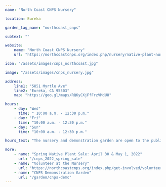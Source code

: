 ```yaml
---
name: "North Coast CNPS Nursery"

location: Eureka

garden_tag_name: "northcoast_cnps"

subtext: ""

website: 
    name: "North Coast CNPS Nursery"
    url: "https://northcoastcnps.org/index.php/nursery/native-plant-nursery"

icon: "/assets/images/cnps_northcoast.jpg" 

image: "/assets/images/cnps_nursery.jpg"

address:
    line1: "5851 Myrtle Ave"
    line2: "Eureka, CA 95503" 
    map: "https://goo.gl/maps/RQ6yCXjFfFrzVMdU8"

hours:
    - day: "Wed"
      time: " 10:00 a.m. - 12:30 p.m."
    - day: "Fri"
      time: "10:00 a.m. - 12:30 p.m."
    - day: "Sun"
      time: "10:00 a.m. - 12:30 p.m."

hours_text: "The nursery and demonstration garden are open to the public during Volunteer Hours. Plant sales are currently on hold until the <a href='/cnps_2022_spring_sale'>Spring Plant Sale</a>."

more:
    - name: "Spring Native Plant Sale: April 30 & May 1, 2022"
      url: "/cnps_2022_spring_sale"
    - name: "Volunteer at the Nursery"
      url: "https://northcoastcnps.org/index.php/get-involved/volunteer-at-the-nursery"
    - name: "CNPS Demonstration Garden"
      url: "/garden/cnps-demo"
---
```


